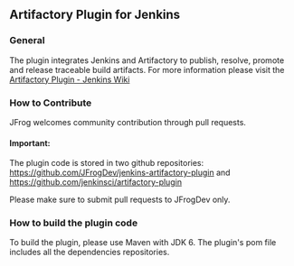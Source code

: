 ## Artifactory Plugin for Jenkins

### General
The plugin integrates Jenkins and Artifactory to publish, resolve, promote and release traceable build artifacts.
For more information please visit the [Artifactory Plugin - Jenkins Wiki](http://wiki.jenkins-ci.org/display/JENKINS/Artifactory+Plugin)

### How to Contribute
JFrog welcomes community contribution through pull requests.

#### Important:
The plugin code is stored in two github repositories:
https://github.com/JFrogDev/jenkins-artifactory-plugin and
https://github.com/jenkinsci/artifactory-plugin

Please make sure to submit pull requests to JFrogDev only.

### How to build the plugin code
To build the plugin, please use Maven with JDK 6.
The plugin's pom file includes all the dependencies repositories.
